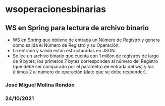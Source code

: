 # wsoperacionesbinarias  

## WS en Spring para lectura de archivo binario

-  WS en Spring que obtiene de entrada un Número de Registro y genera como salida el Número de Registro y su Operación.
-  La entrada y salida están estructuradas en JSON.
-  Se lee un archivo binario que cuenta con 1 millón de registros de largo de 9 bytes; los primeros 7 bytes corresponden al número del Registro (que debe ser comparado por el parámetro de entrada del ws) y los últimos 2 al número de operación (dato que se debe responder).  

### José Miguel Molina Rondón  
### 24/10/2021
